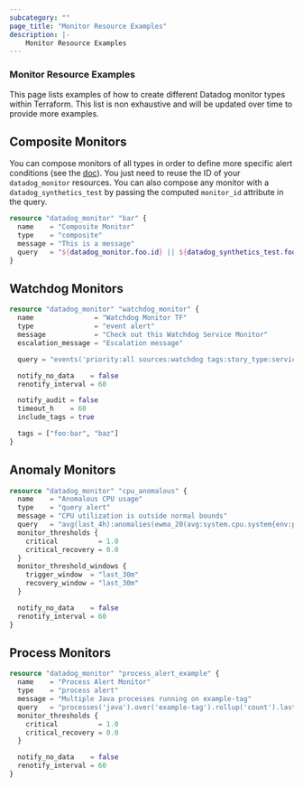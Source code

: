 ```yaml
---
subcategory: ""
page_title: "Monitor Resource Examples"
description: |-
    Monitor Resource Examples
---
```


### Monitor Resource Examples

This page lists examples of how to create different Datadog monitor types within Terraform. This list is non exhaustive and will be updated over time to provide more examples.

## Composite Monitors

You can compose monitors of all types in order to define more specific alert conditions (see the [doc](https://docs.datadoghq.com/monitors/monitor_types/composite/)). You just need to reuse the ID of your `datadog_monitor` resources. You can also compose any monitor with a `datadog_synthetics_test` by passing the computed `monitor_id` attribute in the query.

```terraform
resource "datadog_monitor" "bar" {
  name    = "Composite Monitor"
  type    = "composite"
  message = "This is a message"
  query   = "${datadog_monitor.foo.id} || ${datadog_synthetics_test.foo.monitor_id}"
}
```

## Watchdog Monitors

```terraform
resource "datadog_monitor" "watchdog_monitor" {
  name               = "Watchdog Monitor TF"
  type               = "event alert"
  message            = "Check out this Watchdog Service Monitor"
  escalation_message = "Escalation message"

  query = "events('priority:all sources:watchdog tags:story_type:service,env:test_env,service:test_service:_aggregate').by('service,resource_name').rollup('count').last('30m') > 0"

  notify_no_data    = false
  renotify_interval = 60

  notify_audit = false
  timeout_h    = 60
  include_tags = true

  tags = ["foo:bar", "baz"]
}
```

## Anomaly Monitors

```terraform
resource "datadog_monitor" "cpu_anomalous" {
  name    = "Anomalous CPU usage"
  type    = "query alert"
  message = "CPU utilization is outside normal bounds"
  query   = "avg(last_4h):anomalies(ewma_20(avg:system.cpu.system{env:prod,service:website}.as_rate()), 'robust', 3, direction='below', alert_window='last_30m', interval=60, count_default_zero='true', seasonality='weekly') >= 1"
  monitor_thresholds {
    critical          = 1.0
    critical_recovery = 0.0
  }
  monitor_threshold_windows {
    trigger_window  = "last_30m"
    recovery_window = "last_30m"
  }

  notify_no_data    = false
  renotify_interval = 60
}
```

## Process Monitors

```terraform
resource "datadog_monitor" "process_alert_example" {
  name    = "Process Alert Monitor"
  type    = "process alert"
  message = "Multiple Java processes running on example-tag"
  query   = "processes('java').over('example-tag').rollup('count').last('10m') > 1"
  monitor_thresholds {
    critical          = 1.0
    critical_recovery = 0.0
  }

  notify_no_data    = false
  renotify_interval = 60
}
```
